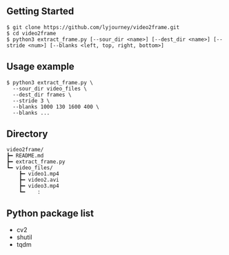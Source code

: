 Getting Started
---------------
```
$ git clone https://github.com/lyjourney/video2frame.git
$ cd video2frame
$ python3 extract_frame.py [--sour_dir <name>] [--dest_dir <name>] [--stride <num>] [--blanks <left, top, right, bottom>]
```
Usage example
-------------
```
$ python3 extract_frame.py \
  --sour_dir video_files \
  --dest_dir frames \
  --stride 3 \
  --blanks 1000 130 1600 400 \
  --blanks ...
```

Directory
---------
```
video2frame/
┣━ README.md
┣━ extract_frame.py
┗━ video_files/
    ┣━ video1.mp4
    ┣━ video2.avi
    ┣━ video3.mp4
    ┗━    :
```
Python package list
-------------------
* cv2
* shutil
* tqdm
